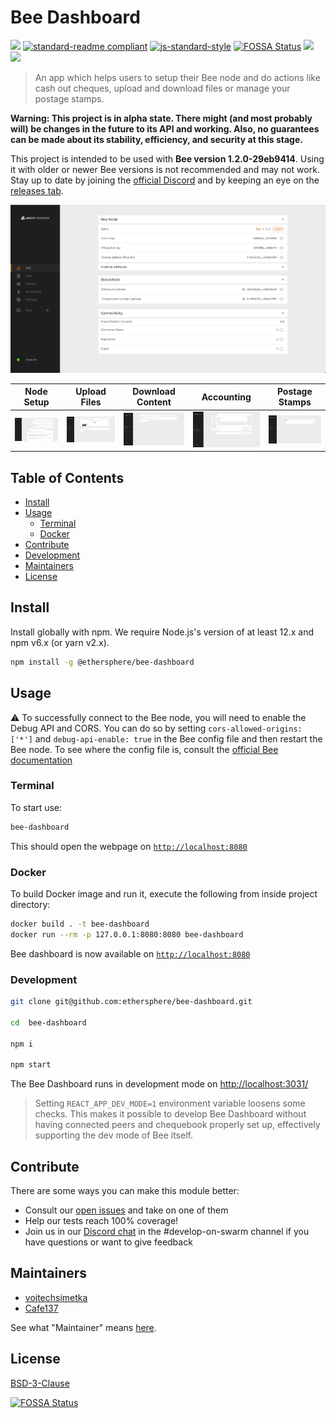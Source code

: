 # Bee Dashboard

[![](https://img.shields.io/badge/made%20by-Swarm-blue.svg?style=flat-square)](https://swarm.ethereum.org/)
[![standard-readme compliant](https://img.shields.io/badge/standard--readme-OK-brightgreen.svg?style=flat-square)](https://github.com/RichardLitt/standard-readme)
[![js-standard-style](https://img.shields.io/badge/code%20style-standard-brightgreen.svg?style=flat-square)](https://github.com/feross/standard)
[![FOSSA Status](https://app.fossa.com/api/projects/git%2Bgithub.com%2Fethersphere%2Fbee-dashboard.svg?type=shield)](https://app.fossa.com/projects/git%2Bgithub.com%2Fethersphere%2Fbee-dashboard?ref=badge_shield)
![](https://img.shields.io/badge/npm-%3E%3D6.0.0-orange.svg?style=flat-square)
![](https://img.shields.io/badge/Node.js-%3E%3D10.0.0-orange.svg?style=flat-square)

> An app which helps users to setup their Bee node and do actions like cash out cheques, upload and download files or
> manage your postage stamps.

**Warning: This project is in alpha state. There might (and most probably will) be changes in the future to its API and
working. Also, no guarantees can be made about its stability, efficiency, and security at this stage.**

This project is intended to be used with **Bee version <!-- SUPPORTED_BEE_START -->1.2.0-29eb9414<!-- SUPPORTED_BEE_END -->**.
Using it with older or newer Bee versions is not recommended and may not work. Stay up to date by joining the
[official Discord](https://discord.gg/GU22h2utj6) and by keeping an eye on the
[releases tab](https://github.com/ethersphere/bee-dashboard/releases).

![Status page](/ui_samples/info.png)

| Node Setup                           | Upload Files                           | Download Content                           | Accounting                                | Postage Stamps                           |
| ------------------------------------ | -------------------------------------- | ------------------------------------------ | ----------------------------------------- | ---------------------------------------- |
| ![Setup](/ui_samples/node_setup.png) | ![Upload](/ui_samples/file_upload.png) | ![Download](/ui_samples/file_download.png) | ![Accounting](/ui_samples/accounting.png) | ![Peers](/ui_samples/postage_stamps.png) |

## Table of Contents

- [Install](#install)
- [Usage](#usage)
  - [Terminal](#terminal)
  - [Docker](#docker)
- [Contribute](#contribute)
- [Development](#development)
- [Maintainers](#maintainers)
- [License](#license)

## Install

Install globally with npm. We require Node.js's version of at least 12.x and npm v6.x (or yarn v2.x).

```sh
npm install -g @ethersphere/bee-dashboard
```

## Usage

:warning: To successfully connect to the Bee node, you will need to enable the Debug API and CORS. You can do so by
setting `cors-allowed-origins: ['*']` and `debug-api-enable: true` in the Bee config file and then restart the Bee node.
To see where the config file is, consult the
[official Bee documentation](https://docs.ethswarm.org/docs/working-with-bee/configuration#configuring-bee-installed-using-a-package-manager)

### Terminal

To start use:

```sh
bee-dashboard
```

This should open the webpage on [`http://localhost:8080`](http://localhost:8080)

### Docker

To build Docker image and run it, execute the following from inside project directory:

```sh
docker build . -t bee-dashboard
docker run --rm -p 127.0.0.1:8080:8080 bee-dashboard
```

Bee dashboard is now available on [`http://localhost:8080`](http://localhost:8080)

### Development

```sh
git clone git@github.com:ethersphere/bee-dashboard.git

cd  bee-dashboard

npm i

npm start
```

The Bee Dashboard runs in development mode on [http://localhost:3031/](http://localhost:3031/)

> Setting `REACT_APP_DEV_MODE=1` environment variable loosens some checks. This makes it possible to develop Bee Dashboard without having connected peers and chequebook properly set up, effectively supporting the dev mode of Bee itself.

## Contribute

There are some ways you can make this module better:

- Consult our [open issues](https://github.com/ethersphere/bee-dashboard/issues) and take on one of them
- Help our tests reach 100% coverage!
- Join us in our [Discord chat](https://discord.gg/wdghaQsGq5) in the #develop-on-swarm channel if you have questions or
  want to give feedback

## Maintainers

- [vojtechsimetka](https://github.com/vojtechsimetka)
- [Cafe137](https://github.com/Cafe137)

See what "Maintainer" means [here](https://github.com/ethersphere/repo-maintainer).

## License

[BSD-3-Clause](./LICENSE)


[![FOSSA Status](https://app.fossa.com/api/projects/git%2Bgithub.com%2Fethersphere%2Fbee-dashboard.svg?type=large)](https://app.fossa.com/projects/git%2Bgithub.com%2Fethersphere%2Fbee-dashboard?ref=badge_large)